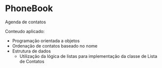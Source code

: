 # PhoneBook

Agenda de contatos

Conteudo aplicado: 
- Programação orientada a objetos
- Ordenação de contatos baseado no nome
- Estrutura de dados
  -  Utilização da lógica de listas para implementação da classe de Lista de Contatos
